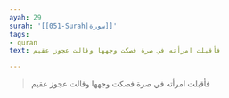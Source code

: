 ```yaml
---
ayah: 29
surah: '[[051-Surah|سورة]]'
tags:
- quran
text: فأقبلت امرأته في صرة فصكت وجهها وقالت عجوز عقيم

---
```

> فأقبلت امرأته في صرة فصكت وجهها وقالت عجوز عقيم
